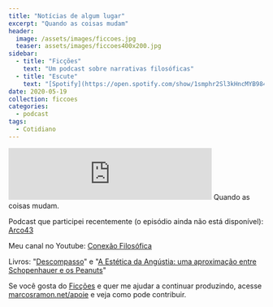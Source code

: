 ```yaml
---
title: "Notícias de algum lugar"
excerpt: "Quando as coisas mudam"
header:
  image: /assets/images/ficcoes.jpg
  teaser: assets/images/ficcoes400x200.jpg
sidebar:
  - title: "Ficções"
    text: "Um podcast sobre narrativas filosóficas"
  - title: "Escute"
    text: "[Spotify](https://open.spotify.com/show/1smphr2Sl3kHncMYB984rc?si=Ds7GV4oNQnGxsm-bxYvasA), [Google](https://podcasts.google.com/?feed=aHR0cHM6Ly9hbmNob3IuZm0vcy9hOWM4NWIwL3BvZGNhc3QvcnNz) ou [RSS](https://anchor.fm/s/a9c85b0/podcast/rss)"
date: 2020-05-19
collection: ficcoes
categories:
  - podcast
tags: 
  - Cotidiano
---
```


<iframe src="https://anchor.fm/podcastficcoes/embed/episodes/Notcias-de-algum-lugar-ee9qlo" height="102px" width="400px" frameborder="0" scrolling="no"></iframe>
Quando as coisas mudam.

Podcast que participei recentemente (o episódio ainda não está disponível): [Arco43](https://editoradobrasil.podbean.com/)

Meu canal no Youtube: [Conexão Filosófica](https://www.youtube.com/ConexaoFilosofica)

Livros: "[Descompasso](https://amzn.to/2XVTP3y)" e "[A Estética da Angústia: uma aproximação entre Schopenhauer e os Peanuts](https://amzn.to/2XUEj80)"

Se você gosta do [Ficções](https://marcosramon.net/ficcoes/) e quer me ajudar a continuar produzindo, acesse [marcosramon.net/apoie](https://marcosramon.net/apoie/) e veja como pode contribuir.
